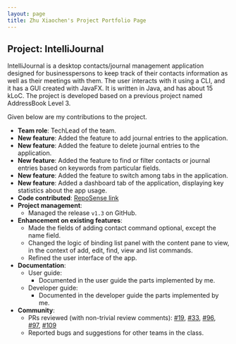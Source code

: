 ```yaml
---
layout: page
title: Zhu Xiaochen's Project Portfolio Page
---
```


## Project: IntelliJournal

IntelliJournal is a desktop contacts/journal management application designed for
businesspersons to keep track of their contacts information as well as their meetings
with them. The user interacts with it using a CLI, and it has a GUI created with
JavaFX. It is written in Java, and has about 15 kLoC. The project is developed based
on a previous project named AddressBook Level 3.

Given below are my contributions to the project.

* **Team role**: TechLead of the team.
* **New feature**: Added the feature to add journal entries to the application.
* **New feature**: Added the feature to delete journal entries to the application.
* **New feature**: Added the feature to find or filter contacts or journal entries
based on keywords from particular fields.
* **New feature**: Added the feature to switch among tabs in the application.
* **New feature**: Added a dashboard tab of the application, displaying key
statistics about the app usage.
* **Code contributed**: [RepoSense link](https://nus-cs2103-ay2021s1.github.io/tp-dashboard/#breakdown=true&search=w17-4&sort=groupTitle&sortWithin=title&since=2020-08-14&timeframe=commit&mergegroup=&groupSelect=groupByRepos&checkedFileTypes=docs~functional-code~test-code~other&tabOpen=true&tabType=authorship&tabAuthor=zhXchD&tabRepo=AY2021S1-CS2103T-W17-4%2Ftp%5Bmaster%5D&authorshipIsMergeGroup=false&authorshipFileTypes=docs~functional-code~test-code~other)
* **Project management**:
  * Managed the release `v1.3` on GitHub.
* **Enhancement on existing features**:
  * Made the fields of adding contact command optional, except the name field.
  * Changed the logic of binding list panel with the content pane to view, in the
  context of add, edit, find, view and list commands.
  * Refined the user interface of the app.
* **Documentation**:
  * User guide:
    * Documented in the user guide the parts implemented by me.
  * Developer guide:
    * Documented in the developer guide the parts implemented by me.
* **Community**:
  * PRs reviewed (with non-trivial review comments):
  [\#19](https://github.com/AY2021S1-CS2103T-W17-4/tp/pull/19),
  [\#33](https://github.com/AY2021S1-CS2103T-W17-4/tp/pull/33),
  [\#96](https://github.com/AY2021S1-CS2103T-W17-4/tp/pull/96),
  [\#97](https://github.com/AY2021S1-CS2103T-W17-4/tp/pull/97),
  [\#109](https://github.com/AY2021S1-CS2103T-W17-4/tp/pull/109)
  * Reported bugs and suggestions for other teams in the class.
  